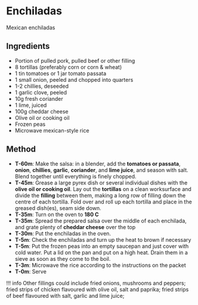 # Enchiladas

Mexican enchiladas

## Ingredients

* Portion of pulled pork, pulled beef or other filling
* 8 tortillas (preferably corn or corn & wheat)
* 1 tin tomatoes or 1 jar tomato passata
* 1 small onion, peeled and chopped into quarters
* 1-2 chillies, deseeded
* 1 garlic clove, peeled
* 10g fresh coriander
* 1 lime, juiced
* 100g cheddar cheese
* Olive oil or cooking oil
* Frozen peas
* Microwave mexican-style rice

## Method

* __T-60m__: Make the salsa: in a blender, add the __tomatoes or passata__, __onion__, __chillies__, __garlic__, __coriander__, and __lime juice__, and season with salt. Blend together until everything is finely chopped.
* __T-45m__: Grease a large pyrex dish or several individual dishes with the __olive oil or cooking oil__. Lay out the __tortillas__ on a clean worksurface and divide the __filling__ between them, making a long row of filling down the centre of each tortilla. Fold over and roll up each tortilla and place in the greased dish(es), seam side down. 
* __T-35m__: Turn on the oven to __180 C__
* __T-35m__: Spread the prepared salsa over the middle of each enchilada, and grate plenty of __cheddar cheese__ over the top
* __T-30m__: Put the enchiladas in the oven.
* __T-5m__: Check the enchiladas and turn up the heat to brown if necessary
* __T-5m__: Put the frozen peas into an empty saucepan and just cover with cold water. Put a lid on the pan and put on a high heat. Drain them in a sieve as soon as they come to the boil.
* __T-3m__: Microwave the rice according to the instructions on the packet 
* __T-0m__: Serve

!!! info
    Other fillings could include fried onions, mushrooms and peppers; fried strips of chicken flavoured with olive oil, salt and paprika; fried strips of beef flavoured with salt, garlic and lime juice;
